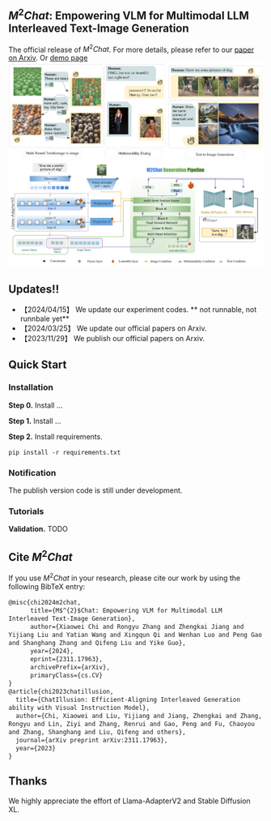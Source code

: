 ## $M^{2}Chat$: Empowering VLM for Multimodal LLM Interleaved Text-Image Generation
The official release of $M^{2}Chat$.
For more details, please refer to our [paper on Arxiv](https://arxiv.org/abs/2311.17963).
Or [demo page](https://mattie-e.github.io/M2Chat.github.io/)
<img src="main_banner.png" width="1000" >
<img src="main_framework.png" width="1000" >

## Updates!!

* 【2024/04/15】 We update our experiment codes. ** not runnable, not runnbale yet**
* 【2024/03/25】 We update our official papers on Arxiv.
* 【2023/11/29】 We publish our official papers on Arxiv.
## Quick Start
### Installation
**Step 0.** Install ...

**Step 1.** Install ...

**Step 2.** Install requirements.
```shell
pip install -r requirements.txt
```

### Notification
The publish version code is still under development. 
### Tutorials
**Validation.**
TODO

## Cite $M^{2}Chat$
If you use $M^{2}Chat$ in your research, please cite our work by using the following BibTeX entry:
```
@misc{chi2024m2chat,
      title={M$^{2}$Chat: Empowering VLM for Multimodal LLM Interleaved Text-Image Generation}, 
      author={Xiaowei Chi and Rongyu Zhang and Zhengkai Jiang and Yijiang Liu and Yatian Wang and Xingqun Qi and Wenhan Luo and Peng Gao and Shanghang Zhang and Qifeng Liu and Yike Guo},
      year={2024},
      eprint={2311.17963},
      archivePrefix={arXiv},
      primaryClass={cs.CV}
}
@article{chi2023chatillusion,
  title={ChatIllusion: Efficient-Aligning Interleaved Generation ability with Visual Instruction Model},
  author={Chi, Xiaowei and Liu, Yijiang and Jiang, Zhengkai and Zhang, Rongyu and Lin, Ziyi and Zhang, Renrui and Gao, Peng and Fu, Chaoyou and Zhang, Shanghang and Liu, Qifeng and others},
  journal={arXiv preprint arXiv:2311.17963},
  year={2023}
}
```
## Thanks
We highly appreciate the effort of Llama-AdapterV2 and Stable Diffusion XL.

```latex
```
